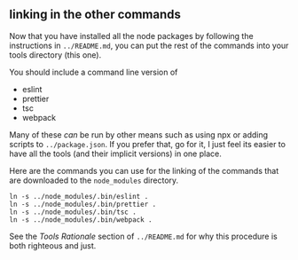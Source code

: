 ## linking in the other commands

Now that you have installed all the node packages by following
the instructions in `../README.md`, you can put
the rest of the commands into your tools directory (this one).

You should include a command line version of

* eslint
* prettier
* tsc
* webpack

Many of these _can_ be run by other means such as using npx or 
adding scripts to `../package.json`.  If you prefer that, go for it,
I just feel its easier to have all the tools (and their implicit
versions) in one place.

Here are the commands you can use for the linking of the commands that
are downloaded to the `node_modules` directory.

```shell
ln -s ../node_modules/.bin/eslint .
ln -s ../node_modules/.bin/prettier .
ln -s ../node_modules/.bin/tsc .
ln -s ../node_modules/.bin/webpack .
```

See the _Tools Rationale_ section of `../README.md` for why this procedure is
both righteous and just.